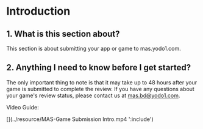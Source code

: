 # Introduction

## 1. What is this section about?

This section  is about submitting your app or game to mas.yodo1.com. 

## 2. Anything I need to know before I get started?

The only important thing to note is that it may take up to 48 hours after your game is submitted to complete the review. If you have any questions about your game's review status, please contact us at mas.bd@yodo1.com.

Video Guide:

[](../resource/MAS-Game Submission Intro.mp4 ':include')
